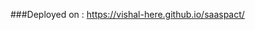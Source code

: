 ###Deployed on : <a href=" https://vishal-here.github.io/saaspact/">  https://vishal-here.github.io/saaspact/ </a>

